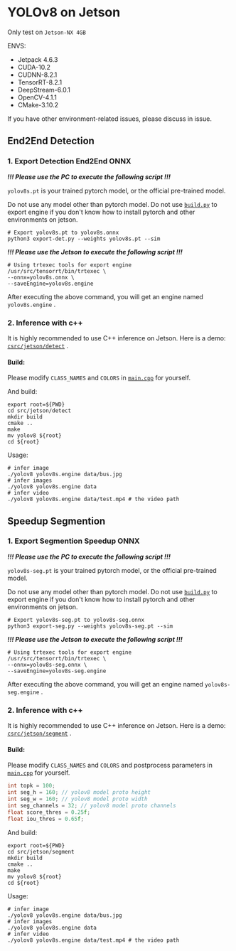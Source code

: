 # YOLOv8 on Jetson

Only test on `Jetson-NX 4GB`

ENVS:
- Jetpack 4.6.3
- CUDA-10.2
- CUDNN-8.2.1
- TensorRT-8.2.1
- DeepStream-6.0.1
- OpenCV-4.1.1
- CMake-3.10.2

If you have other environment-related issues, please discuss in issue.

## End2End Detection

### 1. Export Detection End2End ONNX

***!!! Please use the PC to execute the following script !!!***

`yolov8s.pt` is your trained pytorch model, or the official pre-trained model.

Do not use any model other than pytorch model.
Do not use [`build.py`](../build.py) to export engine if you don't know how to install pytorch and other environments on jetson.

```shell
# Export yolov8s.pt to yolov8s.onnx
python3 export-det.py --weights yolov8s.pt --sim
```

***!!! Please use the Jetson to execute the following script !!!***

```shell
# Using trtexec tools for export engine
/usr/src/tensorrt/bin/trtexec \
--onnx=yolov8s.onnx \
--saveEngine=yolov8s.engine
```

After executing the above command, you will get an engine named `yolov8s.engine` .

### 2. Inference with c++

It is highly recommended to use C++ inference on Jetson.
Here is a demo: [`csrc/jetson/detect`](../csrc/jetson/detect) .

#### Build:

Please modify `CLASS_NAMES` and `COLORS` in [`main.cpp`](../csrc/jetson/detect/main.cpp) for yourself.

And build:

``` shell
export root=${PWD}
cd src/jetson/detect
mkdir build
cmake ..
make
mv yolov8 ${root}
cd ${root}
```

Usage:

``` shell
# infer image
./yolov8 yolov8s.engine data/bus.jpg
# infer images
./yolov8 yolov8s.engine data
# infer video
./yolov8 yolov8s.engine data/test.mp4 # the video path
```

## Speedup Segmention

### 1. Export Segmention Speedup ONNX

***!!! Please use the PC to execute the following script !!!***

`yolov8s-seg.pt` is your trained pytorch model, or the official pre-trained model.

Do not use any model other than pytorch model.
Do not use [`build.py`](../build.py) to export engine if you don't know how to install pytorch and other environments on jetson.

```shell
# Export yolov8s-seg.pt to yolov8s-seg.onnx
python3 export-seg.py --weights yolov8s-seg.pt --sim
```

***!!! Please use the Jetson to execute the following script !!!***

```shell
# Using trtexec tools for export engine
/usr/src/tensorrt/bin/trtexec \
--onnx=yolov8s-seg.onnx \
--saveEngine=yolov8s-seg.engine
```

After executing the above command, you will get an engine named `yolov8s-seg.engine` .

### 2. Inference with c++

It is highly recommended to use C++ inference on Jetson.
Here is a demo: [`csrc/jetson/segment`](../csrc/jetson/segment) .

#### Build:

Please modify `CLASS_NAMES` and `COLORS` and postprocess parameters in [`main.cpp`](../csrc/jetson/segment/main.cpp) for yourself.

```c++
int topk = 100;
int seg_h = 160; // yolov8 model proto height
int seg_w = 160; // yolov8 model proto width
int seg_channels = 32; // yolov8 model proto channels
float score_thres = 0.25f;
float iou_thres = 0.65f;
```

And build:

``` shell
export root=${PWD}
cd src/jetson/segment
mkdir build
cmake ..
make
mv yolov8 ${root}
cd ${root}
```

Usage:

``` shell
# infer image
./yolov8 yolov8s.engine data/bus.jpg
# infer images
./yolov8 yolov8s.engine data
# infer video
./yolov8 yolov8s.engine data/test.mp4 # the video path
```
